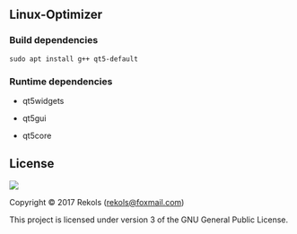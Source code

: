 ## Linux-Optimizer

### Build dependencies

`sudo apt install g++ qt5-default`

### Runtime dependencies

* qt5widgets

* qt5gui

* qt5core


## License

![](http://www.gnu.org/graphics/gplv3-127x51.png)

Copyright © 2017 Rekols (rekols@foxmail.com)

This project is licensed under version 3 of the GNU General Public License.
